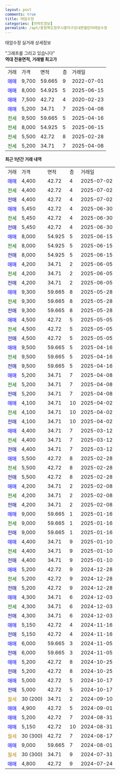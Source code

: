 ```yaml
---
layout: post
comments: true
title: 태암수정
categories: [아파트정보]
permalink: /apt/충청북도청주시흥덕구강내면월탄리태암수정
---
```


태암수정 실거래 상세정보

<script type="text/javascript">
  google.charts.load('current', {'packages':['line', 'corechart']});
  google.charts.setOnLoadCallback(drawChart);

  function drawChart() {
    var data = new google.visualization.DataTable();
    data.addColumn('date', '거래일');
    data.addColumn('number', "매매");
    data.addColumn('number', "전세");
    data.addColumn('number', "전매");

    data.addRows([[new Date(Date.parse("2025-07-02")), 4400, null, null], [new Date(Date.parse("2025-07-02")), null, 4400, null], [new Date(Date.parse("2025-07-02")), null, null, 4400], [new Date(Date.parse("2025-06-30")), 5450, null, null], [new Date(Date.parse("2025-06-30")), null, 5450, null], [new Date(Date.parse("2025-06-30")), null, null, 5450], [new Date(Date.parse("2025-06-15")), 8000, null, null], [new Date(Date.parse("2025-06-15")), null, 8000, null], [new Date(Date.parse("2025-06-15")), null, null, 8000], [new Date(Date.parse("2025-06-05")), 4200, null, null], [new Date(Date.parse("2025-06-05")), null, 4200, null], [new Date(Date.parse("2025-06-05")), null, null, 4200], [new Date(Date.parse("2025-05-28")), 9300, null, null], [new Date(Date.parse("2025-05-28")), null, 9300, null], [new Date(Date.parse("2025-05-28")), null, null, 9300], [new Date(Date.parse("2025-05-05")), 4500, null, null], [new Date(Date.parse("2025-05-05")), null, 4500, null], [new Date(Date.parse("2025-05-05")), null, null, 4500], [new Date(Date.parse("2025-04-16")), 9500, null, null], [new Date(Date.parse("2025-04-16")), null, 9500, null], [new Date(Date.parse("2025-04-16")), null, null, 9500], [new Date(Date.parse("2025-04-08")), 5200, null, null], [new Date(Date.parse("2025-04-08")), null, 5200, null], [new Date(Date.parse("2025-04-08")), null, null, 5200], [new Date(Date.parse("2025-04-02")), 4100, null, null], [new Date(Date.parse("2025-04-02")), null, 4100, null], [new Date(Date.parse("2025-04-02")), null, null, 4100], [new Date(Date.parse("2025-03-12")), 4400, null, null], [new Date(Date.parse("2025-03-12")), null, 4400, null], [new Date(Date.parse("2025-03-12")), null, null, 4400], [new Date(Date.parse("2025-02-28")), 5500, null, null], [new Date(Date.parse("2025-02-28")), null, 5500, null], [new Date(Date.parse("2025-02-28")), null, null, 5500], [new Date(Date.parse("2025-02-08")), 4200, null, null], [new Date(Date.parse("2025-02-08")), null, 4200, null], [new Date(Date.parse("2025-02-08")), null, null, 4200], [new Date(Date.parse("2025-01-16")), 9000, null, null], [new Date(Date.parse("2025-01-16")), null, 9000, null], [new Date(Date.parse("2025-01-16")), null, null, 9000], [new Date(Date.parse("2025-01-10")), 4400, null, null], [new Date(Date.parse("2025-01-10")), null, 4400, null], [new Date(Date.parse("2025-01-10")), null, null, 4400], [new Date(Date.parse("2024-12-28")), 5200, null, null], [new Date(Date.parse("2024-12-28")), null, 5200, null], [new Date(Date.parse("2024-12-28")), null, null, 5200], [new Date(Date.parse("2024-12-03")), 4300, null, null], [new Date(Date.parse("2024-12-03")), null, 4300, null], [new Date(Date.parse("2024-12-03")), null, null, 4300], [new Date(Date.parse("2024-11-16")), 5150, null, null], [new Date(Date.parse("2024-11-16")), null, null, 5150], [new Date(Date.parse("2024-11-05")), 6000, null, null], [new Date(Date.parse("2024-11-05")), null, null, 6000], [new Date(Date.parse("2024-10-25")), 5200, null, null], [new Date(Date.parse("2024-10-25")), null, null, 5200], [new Date(Date.parse("2024-10-17")), 5000, null, null], [new Date(Date.parse("2024-10-17")), null, null, 5000], [new Date(Date.parse("2024-09-10")), null, null, null], [new Date(Date.parse("2024-09-01")), 4900, null, null], [new Date(Date.parse("2024-08-31")), 5200, null, null], [new Date(Date.parse("2024-08-31")), 5150, null, null], [new Date(Date.parse("2024-08-17")), null, null, null], [new Date(Date.parse("2024-08-01")), 9000, null, null], [new Date(Date.parse("2024-07-31")), null, null, null], [new Date(Date.parse("2024-07-24")), 4800, null, null]]);

    var options = {
      hAxis: {
        format: 'yyyy/MM/dd'
      },    
      lineWidth: 0,
      pointsVisible: true,    
      title: '최근 1년간 유형별 실거래가 분포',
      legend: { position: 'bottom' }
    };

    var formatter = new google.visualization.NumberFormat({pattern:'###,###'} );
    formatter.format(data, 1);
    formatter.format(data, 2);
    
    setTimeout(function() {
        var chart = new google.visualization.LineChart(document.getElementById('columnchart_material'));
        chart.draw(data, (options));
        document.getElementById('loading').style.display = 'none';
    }, 200);
  }
</script>


<div id="loading" style="z-index:20; display: block; margin-left: 0px">"그래프를 그리고 있습니다"</div>
<div id="columnchart_material" style="width: 95%; margin-left: 0px; display: block"></div>
<!-- contents start -->
<b>역대 전용면적, 거래별 최고가</b>
<table class="sortable">
    <tr>
      <td>거래</td>
      <td>가격</td>
      <td>면적</td>
      <td>층</td>
      <td>거래일</td>
    </tr>
        <tr>
          <td><a style="color: blue">매매</a></td>
          <td>9,700</td>
          <td>59.665</td>
          <td>9</td>
          <td>2022-07-01</td>
        </tr>            <tr>
          <td><a style="color: blue">매매</a></td>
          <td>8,000</td>
          <td>54.925</td>
          <td>5</td>
          <td>2025-06-15</td>
        </tr>            <tr>
          <td><a style="color: blue">매매</a></td>
          <td>7,500</td>
          <td>42.72</td>
          <td>4</td>
          <td>2020-02-23</td>
        </tr>            <tr>
          <td><a style="color: blue">매매</a></td>
          <td>5,200</td>
          <td>34.71</td>
          <td>7</td>
          <td>2025-04-08</td>
        </tr>        
        <tr>
              <td><a style="color: darkgreen">전세</a></td>
              <td>9,500</td>
              <td>59.665</td>
              <td>5</td>
              <td>2025-04-16</td>
            </tr>            <tr>
              <td><a style="color: darkgreen">전세</a></td>
              <td>8,000</td>
              <td>54.925</td>
              <td>5</td>
              <td>2025-06-15</td>
            </tr>            <tr>
              <td><a style="color: darkgreen">전세</a></td>
              <td>5,500</td>
              <td>42.72</td>
              <td>8</td>
              <td>2025-02-28</td>
            </tr>            <tr>
              <td><a style="color: darkgreen">전세</a></td>
              <td>5,200</td>
              <td>34.71</td>
              <td>7</td>
              <td>2025-04-08</td>
            </tr>        
    
</table>

<b>최근 1년간 거래 내역</b>

<table class="sortable">
    <tr>
      <td>거래</td>
      <td>가격</td>
      <td>면적</td>
      <td>층</td>
      <td>거래일</td>
    </tr>
    <tr>
      <td><a style="color: blue">매매</a></td>
      <td>4,400</td>
      <td>42.72</td>
      <td>4</td>
      <td>2025-07-02</td>
    </tr>          <tr>
      <td><a style="color: darkgreen">전세</a></td>
      <td>4,400</td>
      <td>42.72</td>
      <td>4</td>
      <td>2025-07-02</td>
    </tr>          <tr>
      <td><a style="color: darkblue">전매</a></td>
      <td>4,400</td>
      <td>42.72</td>
      <td>4</td>
      <td>2025-07-02</td>
    </tr>          <tr>
      <td><a style="color: blue">매매</a></td>
      <td>5,450</td>
      <td>42.72</td>
      <td>4</td>
      <td>2025-06-30</td>
    </tr>          <tr>
      <td><a style="color: darkgreen">전세</a></td>
      <td>5,450</td>
      <td>42.72</td>
      <td>4</td>
      <td>2025-06-30</td>
    </tr>          <tr>
      <td><a style="color: darkblue">전매</a></td>
      <td>5,450</td>
      <td>42.72</td>
      <td>4</td>
      <td>2025-06-30</td>
    </tr>          <tr>
      <td><a style="color: blue">매매</a></td>
      <td>8,000</td>
      <td>54.925</td>
      <td>5</td>
      <td>2025-06-15</td>
    </tr>          <tr>
      <td><a style="color: darkgreen">전세</a></td>
      <td>8,000</td>
      <td>54.925</td>
      <td>5</td>
      <td>2025-06-15</td>
    </tr>          <tr>
      <td><a style="color: darkblue">전매</a></td>
      <td>8,000</td>
      <td>54.925</td>
      <td>5</td>
      <td>2025-06-15</td>
    </tr>          <tr>
      <td><a style="color: blue">매매</a></td>
      <td>4,200</td>
      <td>34.71</td>
      <td>2</td>
      <td>2025-06-05</td>
    </tr>          <tr>
      <td><a style="color: darkgreen">전세</a></td>
      <td>4,200</td>
      <td>34.71</td>
      <td>2</td>
      <td>2025-06-05</td>
    </tr>          <tr>
      <td><a style="color: darkblue">전매</a></td>
      <td>4,200</td>
      <td>34.71</td>
      <td>2</td>
      <td>2025-06-05</td>
    </tr>          <tr>
      <td><a style="color: blue">매매</a></td>
      <td>9,300</td>
      <td>59.665</td>
      <td>8</td>
      <td>2025-05-28</td>
    </tr>          <tr>
      <td><a style="color: darkgreen">전세</a></td>
      <td>9,300</td>
      <td>59.665</td>
      <td>8</td>
      <td>2025-05-28</td>
    </tr>          <tr>
      <td><a style="color: darkblue">전매</a></td>
      <td>9,300</td>
      <td>59.665</td>
      <td>8</td>
      <td>2025-05-28</td>
    </tr>          <tr>
      <td><a style="color: blue">매매</a></td>
      <td>4,500</td>
      <td>42.72</td>
      <td>5</td>
      <td>2025-05-05</td>
    </tr>          <tr>
      <td><a style="color: darkgreen">전세</a></td>
      <td>4,500</td>
      <td>42.72</td>
      <td>5</td>
      <td>2025-05-05</td>
    </tr>          <tr>
      <td><a style="color: darkblue">전매</a></td>
      <td>4,500</td>
      <td>42.72</td>
      <td>5</td>
      <td>2025-05-05</td>
    </tr>          <tr>
      <td><a style="color: blue">매매</a></td>
      <td>9,500</td>
      <td>59.665</td>
      <td>5</td>
      <td>2025-04-16</td>
    </tr>          <tr>
      <td><a style="color: darkgreen">전세</a></td>
      <td>9,500</td>
      <td>59.665</td>
      <td>5</td>
      <td>2025-04-16</td>
    </tr>          <tr>
      <td><a style="color: darkblue">전매</a></td>
      <td>9,500</td>
      <td>59.665</td>
      <td>5</td>
      <td>2025-04-16</td>
    </tr>          <tr>
      <td><a style="color: blue">매매</a></td>
      <td>5,200</td>
      <td>34.71</td>
      <td>7</td>
      <td>2025-04-08</td>
    </tr>          <tr>
      <td><a style="color: darkgreen">전세</a></td>
      <td>5,200</td>
      <td>34.71</td>
      <td>7</td>
      <td>2025-04-08</td>
    </tr>          <tr>
      <td><a style="color: darkblue">전매</a></td>
      <td>5,200</td>
      <td>34.71</td>
      <td>7</td>
      <td>2025-04-08</td>
    </tr>          <tr>
      <td><a style="color: blue">매매</a></td>
      <td>4,100</td>
      <td>34.71</td>
      <td>10</td>
      <td>2025-04-02</td>
    </tr>          <tr>
      <td><a style="color: darkgreen">전세</a></td>
      <td>4,100</td>
      <td>34.71</td>
      <td>10</td>
      <td>2025-04-02</td>
    </tr>          <tr>
      <td><a style="color: darkblue">전매</a></td>
      <td>4,100</td>
      <td>34.71</td>
      <td>10</td>
      <td>2025-04-02</td>
    </tr>          <tr>
      <td><a style="color: blue">매매</a></td>
      <td>4,400</td>
      <td>34.71</td>
      <td>7</td>
      <td>2025-03-12</td>
    </tr>          <tr>
      <td><a style="color: darkgreen">전세</a></td>
      <td>4,400</td>
      <td>34.71</td>
      <td>7</td>
      <td>2025-03-12</td>
    </tr>          <tr>
      <td><a style="color: darkblue">전매</a></td>
      <td>4,400</td>
      <td>34.71</td>
      <td>7</td>
      <td>2025-03-12</td>
    </tr>          <tr>
      <td><a style="color: blue">매매</a></td>
      <td>5,500</td>
      <td>42.72</td>
      <td>8</td>
      <td>2025-02-28</td>
    </tr>          <tr>
      <td><a style="color: darkgreen">전세</a></td>
      <td>5,500</td>
      <td>42.72</td>
      <td>8</td>
      <td>2025-02-28</td>
    </tr>          <tr>
      <td><a style="color: darkblue">전매</a></td>
      <td>5,500</td>
      <td>42.72</td>
      <td>8</td>
      <td>2025-02-28</td>
    </tr>          <tr>
      <td><a style="color: blue">매매</a></td>
      <td>4,200</td>
      <td>34.71</td>
      <td>2</td>
      <td>2025-02-08</td>
    </tr>          <tr>
      <td><a style="color: darkgreen">전세</a></td>
      <td>4,200</td>
      <td>34.71</td>
      <td>2</td>
      <td>2025-02-08</td>
    </tr>          <tr>
      <td><a style="color: darkblue">전매</a></td>
      <td>4,200</td>
      <td>34.71</td>
      <td>2</td>
      <td>2025-02-08</td>
    </tr>          <tr>
      <td><a style="color: blue">매매</a></td>
      <td>9,000</td>
      <td>59.665</td>
      <td>1</td>
      <td>2025-01-16</td>
    </tr>          <tr>
      <td><a style="color: darkgreen">전세</a></td>
      <td>9,000</td>
      <td>59.665</td>
      <td>1</td>
      <td>2025-01-16</td>
    </tr>          <tr>
      <td><a style="color: darkblue">전매</a></td>
      <td>9,000</td>
      <td>59.665</td>
      <td>1</td>
      <td>2025-01-16</td>
    </tr>          <tr>
      <td><a style="color: blue">매매</a></td>
      <td>4,400</td>
      <td>34.71</td>
      <td>9</td>
      <td>2025-01-10</td>
    </tr>          <tr>
      <td><a style="color: darkgreen">전세</a></td>
      <td>4,400</td>
      <td>34.71</td>
      <td>9</td>
      <td>2025-01-10</td>
    </tr>          <tr>
      <td><a style="color: darkblue">전매</a></td>
      <td>4,400</td>
      <td>34.71</td>
      <td>9</td>
      <td>2025-01-10</td>
    </tr>          <tr>
      <td><a style="color: blue">매매</a></td>
      <td>5,200</td>
      <td>42.72</td>
      <td>9</td>
      <td>2024-12-28</td>
    </tr>          <tr>
      <td><a style="color: darkgreen">전세</a></td>
      <td>5,200</td>
      <td>42.72</td>
      <td>9</td>
      <td>2024-12-28</td>
    </tr>          <tr>
      <td><a style="color: darkblue">전매</a></td>
      <td>5,200</td>
      <td>42.72</td>
      <td>9</td>
      <td>2024-12-28</td>
    </tr>          <tr>
      <td><a style="color: blue">매매</a></td>
      <td>4,300</td>
      <td>34.71</td>
      <td>6</td>
      <td>2024-12-03</td>
    </tr>          <tr>
      <td><a style="color: darkgreen">전세</a></td>
      <td>4,300</td>
      <td>34.71</td>
      <td>6</td>
      <td>2024-12-03</td>
    </tr>          <tr>
      <td><a style="color: darkblue">전매</a></td>
      <td>4,300</td>
      <td>34.71</td>
      <td>6</td>
      <td>2024-12-03</td>
    </tr>          <tr>
      <td><a style="color: blue">매매</a></td>
      <td>5,150</td>
      <td>42.72</td>
      <td>4</td>
      <td>2024-11-16</td>
    </tr>          <tr>
      <td><a style="color: darkblue">전매</a></td>
      <td>5,150</td>
      <td>42.72</td>
      <td>4</td>
      <td>2024-11-16</td>
    </tr>          <tr>
      <td><a style="color: blue">매매</a></td>
      <td>6,000</td>
      <td>59.665</td>
      <td>3</td>
      <td>2024-11-05</td>
    </tr>          <tr>
      <td><a style="color: darkblue">전매</a></td>
      <td>6,000</td>
      <td>59.665</td>
      <td>3</td>
      <td>2024-11-05</td>
    </tr>          <tr>
      <td><a style="color: blue">매매</a></td>
      <td>5,200</td>
      <td>42.72</td>
      <td>8</td>
      <td>2024-10-25</td>
    </tr>          <tr>
      <td><a style="color: darkblue">전매</a></td>
      <td>5,200</td>
      <td>42.72</td>
      <td>8</td>
      <td>2024-10-25</td>
    </tr>          <tr>
      <td><a style="color: blue">매매</a></td>
      <td>5,000</td>
      <td>42.72</td>
      <td>5</td>
      <td>2024-10-17</td>
    </tr>          <tr>
      <td><a style="color: darkblue">전매</a></td>
      <td>5,000</td>
      <td>42.72</td>
      <td>5</td>
      <td>2024-10-17</td>
    </tr>          <tr>
      <td><a style="color: darkgoldenrod">월세</a></td>
      <td>30 (200)</td>
      <td>34.71</td>
      <td>2</td>
      <td>2024-09-10</td>
    </tr>          <tr>
      <td><a style="color: blue">매매</a></td>
      <td>4,900</td>
      <td>42.72</td>
      <td>5</td>
      <td>2024-09-01</td>
    </tr>          <tr>
      <td><a style="color: blue">매매</a></td>
      <td>5,200</td>
      <td>42.72</td>
      <td>7</td>
      <td>2024-08-31</td>
    </tr>          <tr>
      <td><a style="color: blue">매매</a></td>
      <td>5,150</td>
      <td>42.72</td>
      <td>10</td>
      <td>2024-08-31</td>
    </tr>          <tr>
      <td><a style="color: darkgoldenrod">월세</a></td>
      <td>30 (300)</td>
      <td>42.72</td>
      <td>7</td>
      <td>2024-08-17</td>
    </tr>          <tr>
      <td><a style="color: blue">매매</a></td>
      <td>9,000</td>
      <td>59.665</td>
      <td>7</td>
      <td>2024-08-01</td>
    </tr>          <tr>
      <td><a style="color: darkgoldenrod">월세</a></td>
      <td>30 (300)</td>
      <td>34.71</td>
      <td>9</td>
      <td>2024-07-31</td>
    </tr>          <tr>
      <td><a style="color: blue">매매</a></td>
      <td>4,800</td>
      <td>42.72</td>
      <td>9</td>
      <td>2024-07-24</td>
    </tr>      </table>
<!-- contents end -->    

